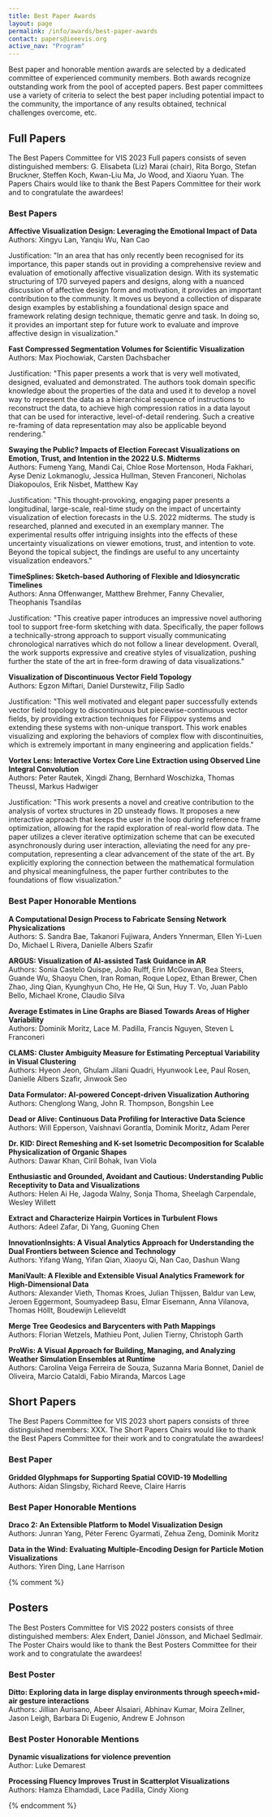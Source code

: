 ```yaml
---
title: Best Paper Awards
layout: page
permalink: /info/awards/best-paper-awards
contact: papers@ieeevis.org
active_nav: "Program"
---
```


Best paper and honorable mention awards are selected by a dedicated committee of experienced community members. Both awards recognize outstanding work from the pool of accepted papers. Best paper committees use a variety of criteria to select the best paper including potential impact to the community, the importance of any results obtained, technical challenges overcome, etc.

## Full Papers

The Best Papers Committee for VIS 2023 Full papers consists of seven distinguished members: G. Elisabeta (Liz) Marai (chair), Rita Borgo, Stefan Bruckner, Steffen Koch, Kwan-Liu Ma, Jo Wood, and Xiaoru Yuan. The Papers Chairs would like to thank the Best Papers Committee for their work and to congratulate the awardees!

### Best Papers

**Affective Visualization Design: Leveraging the Emotional Impact of Data**
<br/>
Authors: Xingyu Lan, Yanqiu Wu, Nan Cao

Justification: "In an area that has only recently been recognised for its importance, this paper stands out in providing a comprehensive review and evaluation of emotionally affective visualization design. With its systematic structuring of 170 surveyed papers and designs, along with a nuanced discussion of affective design form and motivation, it provides an important contribution to the community. It moves us beyond a collection of disparate design examples by establishing a foundational design space and framework relating design technique, thematic genre and task. In doing so, it provides an important step for future work to evaluate and improve affective design in visualization."

**Fast Compressed Segmentation Volumes for Scientific Visualization**
<br/>
Authors: Max Piochowiak, Carsten Dachsbacher

Justification: "This paper presents a work that is very well motivated, designed, evaluated and demonstrated. The authors took domain specific knowledge about the properties of the data and used it to develop a novel way to represent the data as a hierarchical sequence of instructions to reconstruct the data, to achieve high compression ratios in a data layout that can be used for interactive, level-of-detail rendering. Such a creative re-framing of data representation may also be applicable beyond rendering."

**Swaying the Public? Impacts of Election Forecast Visualizations on Emotion, Trust, and Intention in the 2022 U.S. Midterms**
<br/>
Authors: Fumeng Yang, Mandi Cai, Chloe Rose Mortenson, Hoda Fakhari, Ayse Deniz Lokmanoglu, Jessica Hullman, Steven Franconeri, Nicholas Diakopoulos, Erik Nisbet, Matthew Kay

Justification: "This thought-provoking, engaging paper presents a longitudinal, large-scale, real-time study on the impact of uncertainty visualization of election forecasts in the U.S. 2022 midterms. The study is researched, planned and executed in an exemplary manner. The experimental results offer intriguing insights into the effects of these uncertainty visualizations on viewer emotions, trust, and intention to vote. Beyond the topical subject, the findings are useful to any uncertainty visualization endeavors."

**TimeSplines: Sketch-based Authoring of Flexible and Idiosyncratic Timelines**
<br/>
Authors: Anna Offenwanger, Matthew Brehmer, Fanny Chevalier, Theophanis Tsandilas

Justification: "This creative paper introduces an impressive novel authoring tool to support free-form sketching with data. Specifically, the paper follows a technically-strong approach to support visually communicating chronological narratives which do not follow a linear development. Overall, the work supports expressive and creative styles of visualization, pushing further the state of the art in free-form drawing of data visualizations."

**Visualization of Discontinuous Vector Field Topology**
<br/>
Authors: Egzon Miftari, Daniel Durstewitz, Filip Sadlo

Justification: "This well motivated and elegant paper successfully extends vector field topology to discontinuous but piecewise-continuous vector fields, by providing extraction techniques for Filippov systems and extending these systems with non-unique transport. This work enables visualizing and exploring the behaviors of complex flow with discontinuities, which is extremely important in many engineering and application fields."

**Vortex Lens: Interactive Vortex Core Line Extraction using Observed Line Integral Convolution**
<br/>
Authors: Peter Rautek, Xingdi Zhang, Bernhard Woschizka, Thomas Theussl, Markus Hadwiger

Justification: "This work presents a novel and creative contribution to the analysis of vortex structures in 2D unsteady flows. It proposes a new interactive approach that keeps the user in the loop during reference frame optimization, allowing for the rapid exploration of real-world flow data. The paper utilizes a clever iterative optimization scheme that can be executed asynchronously during user interaction, alleviating the need for any pre-computation, representing a clear advancement of the state of the art. By explicitly exploring the connection between the mathematical formulation and physical meaningfulness, the paper further contributes to the foundations of flow visualization."


### Best Paper Honorable Mentions

**A Computational Design Process to Fabricate Sensing Network Physicalizations**
<br/>
Authors: S. Sandra Bae, Takanori Fujiwara, Anders Ynnerman, Ellen Yi-Luen Do, Michael L Rivera, Danielle Albers Szafir

**ARGUS: Visualization of AI-assisted Task Guidance in AR**
<br/>
Authors: Sonia Castelo Quispe, João Rulff, Erin McGowan, Bea Steers, Guande Wu, Shaoyu Chen, Iran Roman, Roque Lopez, Ethan Brewer, Chen Zhao, Jing Qian, Kyunghyun Cho, He He, Qi Sun, Huy T. Vo, Juan Pablo Bello, Michael Krone, Claudio Silva

**Average Estimates in Line Graphs are Biased Towards Areas of Higher Variability**
<br/>
Authors: Dominik Moritz, Lace M. Padilla, Francis Nguyen, Steven L Franconeri

**CLAMS: Cluster Ambiguity Measure for Estimating Perceptual Variability in Visual Clustering**
<br/>
Authors: Hyeon Jeon, Ghulam Jilani Quadri, Hyunwook Lee, Paul Rosen, Danielle Albers Szafir, Jinwook Seo

**Data Formulator: AI-powered Concept-driven Visualization Authoring**
<br/>
Authors: Chenglong Wang, John R. Thompson, Bongshin Lee

**Dead or Alive: Continuous Data Profiling for Interactive Data Science**
<br/>
Authors: Will Epperson, Vaishnavi Gorantla, Dominik Moritz, Adam Perer

**Dr. KID: Direct Remeshing and K-set Isometric Decomposition for Scalable Physicalization of Organic Shapes**
<br/>
Authors: Dawar Khan, Ciril Bohak, Ivan Viola

**Enthusiastic and Grounded, Avoidant and Cautious: Understanding Public Receptivity to Data and Visualizations**
<br/>
Authors: Helen Ai He, Jagoda Walny, Sonja Thoma, Sheelagh Carpendale, Wesley Willett

**Extract and Characterize Hairpin Vortices in Turbulent Flows**
<br/>
Authors: Adeel Zafar, Di Yang, Guoning Chen

**InnovationInsights: A Visual Analytics Approach for Understanding the Dual Frontiers between Science and Technology**
<br/>
Authors: Yifang Wang, Yifan Qian, Xiaoyu Qi, Nan Cao, Dashun Wang

**ManiVault: A Flexible and Extensible Visual Analytics Framework for High-Dimensional Data**
<br/>
Authors: Alexander Vieth, Thomas Kroes, Julian Thijssen, Baldur van Lew, Jeroen Eggermont, Soumyadeep Basu, Elmar Eisemann, Anna Vilanova, Thomas Höllt, Boudewijn Lelieveldt

**Merge Tree Geodesics and Barycenters with Path Mappings**
<br/>
Authors: Florian Wetzels, Mathieu Pont, Julien Tierny, Christoph Garth

**ProWis: A Visual Approach for Building, Managing, and Analyzing Weather Simulation Ensembles at Runtime**
<br/>
Authors: Carolina Veiga Ferreira de Souza, Suzanna Maria Bonnet, Daniel de Oliveira, Marcio Cataldi, Fabio Miranda, Marcos Lage




## Short Papers

The Best Papers Committee for VIS 2023 short papers consists of three distinguished members: XXX. The Short Papers Chairs would like to thank the Best Papers Committee for their work and to congratulate the awardees!

### Best Paper

**Gridded Glyphmaps for Supporting Spatial COVID-19 Modelling**
<br/>
Authors: Aidan Slingsby, Richard Reeve, Claire Harris

### Best Paper Honorable Mentions

**Draco 2: An Extensible Platform to Model Visualization Design**
<br/>
Authors: Junran Yang, Péter Ferenc Gyarmati, Zehua Zeng, Dominik Moritz

**Data in the Wind: Evaluating Multiple-Encoding Design for Particle Motion Visualizations**
<br/>
Authors: Yiren Ding, Lane Harrison



{% comment %}

## Posters

The Best Posters Committee for VIS 2022 posters consists of three distinguished members: Alex Endert, Daniel Jönsson, and Michael Sedlmair. The Poster Chairs would like to thank the Best Posters Committee for their work and to congratulate the awardees!

### Best Poster

**Ditto: Exploring data in large display environments through speech+mid-air gesture interactions**
<br/>
Authors: Jillian Aurisano, Abeer Alsaiari, Abhinav Kumar, Moira Zellner, Jason Leigh, Barbara Di Eugenio, Andrew E Johnson

### Best Poster Honorable Mentions

**Dynamic visualizations for violence prevention**
<br/> 
Author: Luke Demarest

**Processing Fluency Improves Trust in Scatterplot Visualizations**
<br/>
Authors: Hamza Elhamdadi, Lace Padilla, Cindy Xiong

{% endcomment %}
